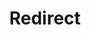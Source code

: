 ﻿---
layout: src/layouts/Redirect.astro
title: Redirect
redirect: /docs/security/authentication/active-directory
pubDate:  2023-01-01
navSearch: false
navSitemap: false
navMenu: false
---
